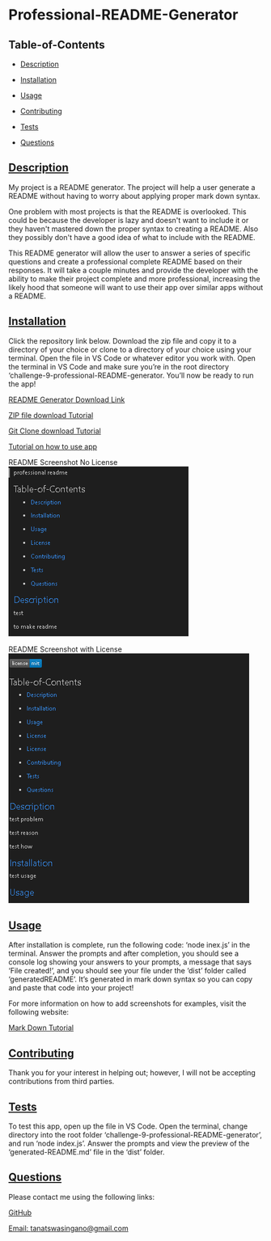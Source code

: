 # Professional-README-Generator



  ## Table-of-Contents

  * [Description](#description)
  * [Installation](#installation)
  * [Usage](#usage)

  * [Contributing](#contributing)
  * [Tests](#tests)
  * [Questions](#questions)

  ## [Description](#table-of-contents)

  My project is a README generator. The project will help a user generate a README without having to worry about applying proper mark down syntax.

  One problem with most projects is that the README is overlooked. This could be because the developer is lazy and doesn't want to include it or they haven't mastered down the proper syntax to creating a README. Also they possibly don't have a good idea of what to include with the README.

  This README generator will allow the user to answer a series of specific questions and create a professional complete README based on their responses. It will take a couple minutes and provide the developer with the ability to make their project complete and more professional, increasing the likely hood that someone will want to use their app over similar apps without a README.

  ## [Installation](#table-of-contents)

  Click the repository link below. Download the zip file and copy it to a directory of your choice or clone to a directory of your choice using your terminal.  Open the file in VS Code or whatever editor you work with. Open the terminal in VS Code and make sure you’re in the root directory ‘challenge-9-professional-README-generator. You’ll now be ready to run the app!

  [README Generator Download Link](https://github.com/TanatswaS/week-9-challenge.git)

 [ZIP file download Tutorial](https://drive.google.com/file/d/1Es77aULk006BU_krKsyRvkA5YwO5_yvE/view)

  [Git Clone download Tutorial](https://drive.google.com/file/d/1i-yD756_Ibe_SUFfAvNI3cTmBkNMfbiq/view)

  [Tutorial on how to use app](https://drive.google.com/file/d/1D2fBbKYpz3s7xbjWTj9DZnJrpr12AgbM/view)

  README Screenshot No License
  ![README Screenshot No License](utils/images/no-license-sc.png)

  README Screenshot with License
  ![README Screenshot with License](utils/images/license-sc.png)

  ## [Usage](#table-of-contents)

  After installation is complete, run the following code: ‘node inex.js’ in the terminal. Answer the prompts and after completion, you should see a console log showing your answers to your prompts, a message that says ‘File created!’, and you should see your file under the ‘dist’ folder called ‘generatedREADME’. It’s generated in mark down syntax so you can copy and paste that code into your project!

  For more information on how to add screenshots for examples, visit the following website:

  [Mark Down Tutorial](https://agea.github.io/tutorial.md/)



  ## [Contributing](#table-of-contents)


  Thank you for your interest in helping out; however, I will not be accepting contributions from third parties.


  ## [Tests](#table-of-contents)

  To test this app, open up the file in VS Code. Open the terminal, change directory into the root folder ‘challenge-9-professional-README-generator’, and run ‘node index.js’. Answer the prompts and view the preview of the ‘generated-README.md’ file in the ‘dist’ folder.

  ## [Questions](#table-of-contents)

  Please contact me using the following links:

  [GitHub](https://github.com/TanatswaS)

  [Email: tanatswasingano@gmail.com](mailto:tanatswasingano@gmail.com)

